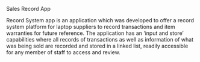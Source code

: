 Sales Record App 


Record System app is an application which was developed to offer a record system platform for laptop 
suppliers to record transactions and item warranties for future reference. The application 
has an ‘input and store’ capabilities where all records of transactions as well as information 
of what was being sold are recorded and stored in a linked list, readily accessible for any 
member of staff to access and review. 
